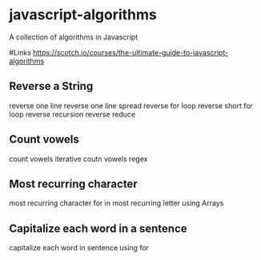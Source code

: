 # javascript-algorithms

A collection of algorithms in Javascript

#Links
https://scotch.io/courses/the-ultimate-guide-to-javascript-algorithms

## Reverse a String

reverse one line
reverse one line spread
reverse for loop
reverse short for loop
reverse recursion
reverse reduce

## Count vowels

count vowels iterative
coutn vowels regex

## Most recurring character

most recurring character for in
most recurring letter using Arrays

## Capitalize each word in a sentence

capitalize each word in sentence using for
